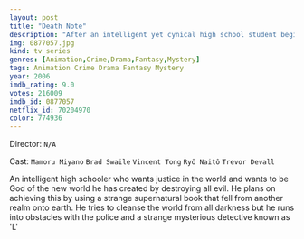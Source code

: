 ```yaml
---
layout: post
title: "Death Note"
description: "After an intelligent yet cynical high school student begins to cleanse the world from evil with the help of a magical notebook that can kill anyone whose name is written on it, international authorities call upon a mysterious detective known as L to thwart his efforts..."
img: 0877057.jpg
kind: tv series
genres: [Animation,Crime,Drama,Fantasy,Mystery]
tags: Animation Crime Drama Fantasy Mystery 
year: 2006
imdb_rating: 9.0
votes: 216009
imdb_id: 0877057
netflix_id: 70204970
color: 774936
---
```

Director: `N/A`  

Cast: `Mamoru Miyano` `Brad Swaile` `Vincent Tong` `Ryô Naitô` `Trevor Devall` 

An intelligent high schooler who wants justice in the world and wants to be God of the new world he has created by destroying all evil. He plans on achieving this by using a strange supernatural book that fell from another realm onto earth. He tries to cleanse the world from all darkness but he runs into obstacles with the police and a strange mysterious detective known as 'L'